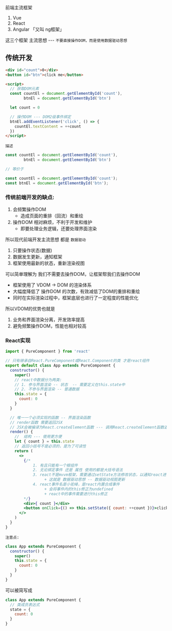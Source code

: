 前端主流框架

1. Vue
2. React
3. Angular 「又叫 ng框架」

这三个框架 主流思想 --- `不要直接操作DOM，而是使用数据驱动思想`



## 传统开发

```html
<div id="count">0</div>
<button id="btn">click me</button>

<script>
  // 获取DOM元素
  const countEl = document.getElementById('count'),
        btnEl = document.getElementById('btn')

  let count = 0

  // 操作DOM --- DOM2级事件绑定
  btnEl.addEventListener('click', () => {
    countEl.textContent = ++count
  })
</script>
```

`描述`

```js
const countEl = document.getElementById('count'),
        btnEl = document.getElementById('btn')

// 等价于

const countEl = document.getElementById('count');
const btnEl = document.getElementById('btn');
```



### 传统前端开发的缺点:

1. 会频繁操作DOM
   + 造成页面的重排（回流）和重绘
2. 操作DOM 相对麻烦，不利于开发和维护
   + 即要处理业务逻辑，还要处理界面渲染

所以现代前端开发主流思想 都是 `数据驱动`

1. 只要操作状态(数据)
2. 数据发生更新，通知框架
3. 框架使用最新的状态，重新渲染视图

可以简单理解为 我们不需要去操作DOM，让框架帮我们去操作DOM

+ 框架使用了 VDOM -> DOM 的渲染体系
+ 大幅度降低了 操作DOM 的次数，有效减低了DOM的重排和重绘
+ 同时在实际渲染过程中，框架底层也进行了一定程度的性能优化

所以VDOM的优势也就是

1. 业务和界面渲染分离，开发效率提高
2. 避免频繁操作DOM，性能也相对较高



### React实现

```jsx
import { PureComponent } from 'react'

// 只有继承自React.PureComponent或React.Component的类 才是react组件
export default class App extends PureComponent {
  constructor() {
    super()
    // react中数据分为两类:
    // 1. 参与界面渲染 -- 状态  -- 需要定义在this.state中
    // 2. 不参与界面渲染 -- 普通数据
    this.state = {
      count: 0
    }
  }

  // 唯一一个必须实现的函数 -- 界面渲染函数
  // render函数 需要返回JSX
  // JSX会被编译为React.createElement函数 --- 调用React.createElement函数返回实际的VDOM
  render() {
    //  结构 --- 使用更方便
    let { count } = this.state
    // 返回小括号不是必须的，是为了可读性
    return (
      <>
      	{/*
      		1. 有且只能有一个根组件
      		2. 无论绑定事件 还是 属性 使用的都是大括号语法
      		3. react不是mvvm框架，需要通过setState方法修改状态，以通知react进行界面刷新
      			 + 这就是 数据驱动思想 -- 数据驱动视图更新
      		4. react事件名是小驼峰，是react内置合成事件
      			 + 会将事件内的this修正为undefined
      			 + react中的事件需要进行this修正
      	*/}
        <div>{ count }</div>
        <button onClick={() => this.setState({ count: ++count })}>click me</button>
      </>
    )
  }
}
```



`注意点:`

```js
class App extends PureComponent {
  constructor() {
    super()
    this.state = {
      count: 0
    }
  }
}
```

可以被简写成

```js
class App extends PureComponent {
  // 类成员表达式
  state = {
    count: 0
  }
}
```


